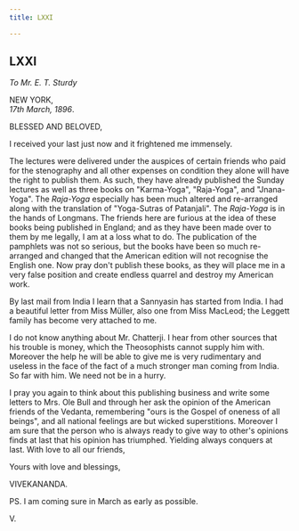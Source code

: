 ```yaml
---
title: LXXI

---
```





  

  


## LXXI

*To Mr. E. T. Sturdy*

NEW YORK,  
*17th March, 1896*.

BLESSED AND BELOVED,

I received your last just now and it frightened me immensely.

The lectures were delivered under the auspices of certain friends who
paid for the stenography and all other expenses on condition they alone
will have the right to publish them. As such, they have already
published the Sunday lectures as well as three books on "Karma-Yoga",
"Raja-Yoga", and "Jnana-Yoga". The *Raja-Yoga* especially has been much
altered and re-arranged along with the translation of "Yoga-Sutras of
Patanjali". The *Raja-Yoga* is in the hands of Longmans. The friends
here are furious at the idea of these books being published in England;
and as they have been made over to them by me legally, I am at a loss
what to do. The publication of the pamphlets was not so serious, but the
books have been so much re-arranged and changed that the American
edition will not recognise the English one. Now pray don't publish these
books, as they will place me in a very false position and create endless
quarrel and destroy my American work.

By last mail from India I learn that a Sannyasin has started from India.
I had a beautiful letter from Miss Müller, also one from Miss MacLeod;
the Leggett family has become very attached to me.

I do not know anything about Mr. Chatterji. I hear from other sources
that his trouble is money, which the Theosophists cannot supply him
with. Moreover the help he will be able to give me is very rudimentary
and useless in the face of the fact of a much stronger man coming from
India. So far with him. We need not be in a hurry.

I pray you again to think about this publishing business and write some
letters to Mrs. Ole Bull and through her ask the opinion of the American
friends of the Vedanta, remembering "ours is the Gospel of oneness of
all beings", and all national feelings are but wicked superstitions.
Moreover I am sure that the person who is always ready to give way to
other's opinions finds at last that his opinion has triumphed. Yielding
always conquers at last. With love to all our friends, 

Yours with love and blessings,

VIVEKANANDA.

  
PS. I am coming sure in March as early as possible. 

V.


